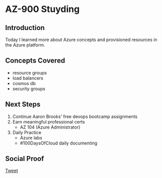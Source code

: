 
# AZ-900 Stuyding

## Introduction

Today I learned more about Azure concepts and provisioned resources in the Azure platform.

## Concepts Covered

- resource groups
- load balancers
- cosmos db
- security groups

## Next Steps

1) Continue Aaron Brooks' free devops bootcamp assignments
2) Earn meaningful professional certs
    - AZ 104 (Azure Administrator)
3) Daily Practice
    - Azure labs
    - #100DaysOfCloud daily documenting

## Social Proof

[Tweet](https://twitter.com/lrnallday/status/1359831537219489793)
